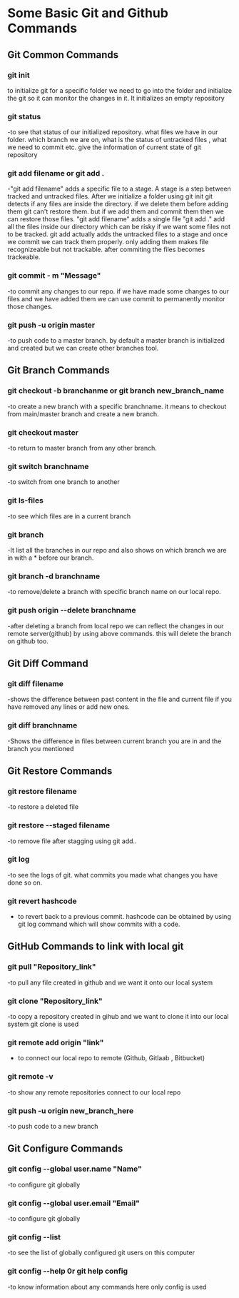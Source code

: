 # Some Basic Git and Github Commands

## Git Common Commands

### git init
to initialize git for a specific folder we need to go into the folder and initialize the git so it can monitor the changes in it. It initializes an empty repository

### git status
-to see that status of our initialized repository. what files we have in our folder. which branch we are on, what is the status of untracked files , what we need to commit etc. give the information of current state of git repository

### git add filename or git add .
-"git add filename" adds a specific file to a stage. A stage is a step between tracked and untracked files. After we initialize a folder using git init git detects if any files are inside the directory. if we delete them before adding them git can't restore them. but if we add them and commit them then we can restore those files. "git add filename" adds a single file "git add ." add all the files inside our directory which can be risky if we want some files not to be tracked. git add actually adds the untracked files to a stage and once we commit we can track them properly. only adding them makes file recognizeable but not trackable. after commiting the files becomes trackeable.


### git commit - m "Message"
-to commit any changes to our repo. if we have made some changes to our files and we have added them we can use commit to permanently monitor those changes.

### git push -u origin master 
-to push code to a master branch. by default a master branch is initialized and created but we can create other branches tool.

## Git Branch Commands

### git checkout -b branchanme  or git branch new_branch_name
-to create a new branch with a specific branchname. it means to checkout from main/master branch and create a new branch.

### git checkout master
-to return to master branch from any other branch.

### git switch branchname
-to switch from one branch to another

### git ls-files
-to see which files are in a current branch

### git branch
-It list all the branches in our repo and also shows on which branch we are in with a * before our branch.

### git branch -d branchname
-to remove/delete a branch with specific branch name on our local repo.

### git push origin --delete branchname
-after deleting a branch from local repo we can reflect the changes in our remote server(github) by using above commands. this will delete the branch on github too.

## Git Diff Command

### git diff filename
-shows the difference between past content in the file and current file if you have removed any lines or add new ones.

### git diff branchname 
-Shows the difference in files between current branch you are in and the branch you mentioned

## Git Restore Commands

### git restore filename 
-to restore a deleted file


### git restore --staged filename
-to remove file after stagging using git add..

### git log
-to see the logs of git. what commits you made what changes you have done so on.

### git revert hashcode
- to revert back to a previous commit. hashcode can be obtained by using git log command which will show commits with a code.

## GitHub Commands to link with local git

### git pull "Repository_link"
-to pull any file created in github and we want it onto our local system

### git clone "Repository_link"
-to copy a repository created in gihub and we want to clone it into our local system git clone is used

### git remote add origin "link"
- to connect our local repo to remote (Github, Gitlaab , Bitbucket)

### git remote -v 
-to show any remote repositories connect to our local repo

### git push -u origin new_branch_here 
-to push code to a new branch

## Git Configure Commands

### git config --global user.name "Name" 
-to configure git globally

### git config --global user.email "Email"
-to configure git globally

### git config --list
-to see the list of globally configured git users on this computer

### git config --help 0r git help config
-to know information about any commands here only config is used
